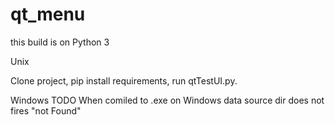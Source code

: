# qt_menu

this build is on Python 3

Unix

Clone project, pip install requirements, run qtTestUI.py.

Windows
TODO
When comiled to .exe on Windows data source dir does not fires "not Found"

